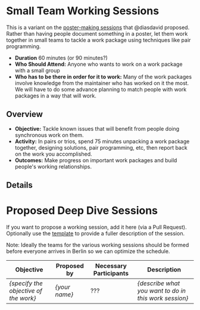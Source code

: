 # Small Team Working Sessions

This is a variant on the [poster-making sessions](../poster-making) that @diasdavid proposed. Rather than having people document something in a poster, let them work together in small teams to tackle a work package using techniques like pair programming.

- **Duration** 60 minutes (or 90 minutes?)
- **Who Should Attend:** Anyone who wants to work on a work package with a small group  
- **Who has to be there in order for it to work:** Many of the work packages involve knowledge from the maintainer who has worked on it the most. We will have to do some advance planning to match people with work packages in a way that will work.

## Overview

- **Objective:** Tackle known issues that will benefit from people doing synchronous work on them.  
- **Activity:** In pairs or trios, spend 75 minutes unpacking a work package together, designing solutions, pair programming, etc, then report back on the work you accomplished.
- **Outcomes:** Make progress on important work packages and build people's working relationships.

## Details


# Proposed Deep Dive Sessions

If you want to propose a working session, add it here (via a Pull Request). Optionally use the [template](../_template.md) to provide a fuller description of the session.

Note: Ideally the teams for the various working sessions should be formed before everyone arrives in Berlin so we can optimize the schedule.

| Objective | Proposed by | Necessary Participants | Description |
|---|---|---|---|
| _{specify the objective of the work}_ | _{your name}_ | ??? | _{describe what you want to do in this work session}_
